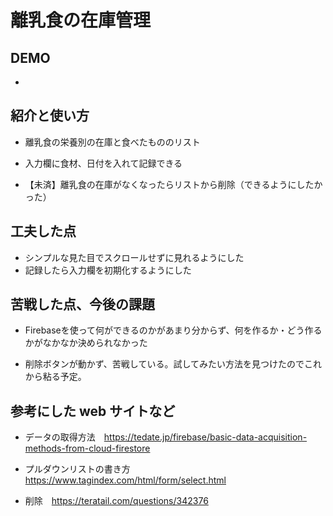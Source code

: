 # 離乳食の在庫管理

## DEMO

  - 

## 紹介と使い方

  - 離乳食の栄養別の在庫と食べたもののリスト  

  - 入力欄に食材、日付を入れて記録できる  

  - 【未済】離乳食の在庫がなくなったらリストから削除（できるようにしたかった）  

## 工夫した点

  - シンプルな見た目でスクロールせずに見れるようにした  
  - 記録したら入力欄を初期化するようにした

## 苦戦した点、今後の課題
  - Firebaseを使って何ができるのかがあまり分からず、何を作るか・どう作るかがなかなか決められなかった

  - 削除ボタンが動かず、苦戦している。試してみたい方法を見つけたのでこれから粘る予定。  

## 参考にした web サイトなど

  - データの取得方法　https://tedate.jp/firebase/basic-data-acquisition-methods-from-cloud-firestore

  - プルダウンリストの書き方　https://www.tagindex.com/html/form/select.html

  - 削除　https://teratail.com/questions/342376